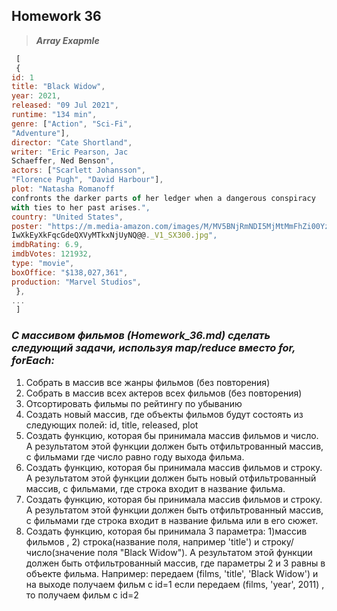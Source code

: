 ## Homework 36

> **_Array Exapmle_**

```js
 [
 {
id: 1
title: "Black Widow",
year: 2021,
released: "09 Jul 2021",
runtime: "134 min",
genre: ["Action", "Sci-Fi",
"Adventure"],
director: "Cate Shortland",
writer: "Eric Pearson, Jac
Schaeffer, Ned Benson",
actors: ["Scarlett Johansson",
"Florence Pugh", "David Harbour"],
plot: "Natasha Romanoff
confronts the darker parts of her ledger when a dangerous conspiracy
with ties to her past arises.",
country: "United States",
poster: "https://m.media-amazon.com/images/M/MV5BNjRmNDI5MjMtMmFhZi00YzcwLWI4ZGItMGI2MjI0N2Q3Ym
IwXkEyXkFqcGdeQXVyMTkxNjUyNQ@@._V1_SX300.jpg",
imdbRating: 6.9,
imdbVotes: 121932,
type: "movie",
boxOffice: "$138,027,361",
production: "Marvel Studios",
 },
...
 ]
```

### **_C массивом фильмов (Homework_36.md) сделать следующий задачи, используя map/reduce вместо for, forEach:_**

1. Собрать в массив все жанры фильмов (без повторения)
2. Собрать в массив всех актеров всех фильмов (без
   повторения)
3. Отсортировать фильмы по рейтингу по убыванию
4. Создать новый массив, где объекты фильмов будут состоять
   из следующих полей:
   id, title, released, plot
5. Создать функцию, которая бы принимала массив фильмов и
   число. А результатом этой функции должен быть
   отфильтрованный массив, с фильмами где число равно году
   выхода фильма.
6. Создать функцию, которая бы принимала массив фильмов и
   строку. А результатом этой функции должен быть новый
   отфильтрованный массив, с фильмами, где строка входит в
   название фильма.
7. Создать функцию, которая бы принимала массив фильмов и
   строку. А результатом этой функции должен быть
   отфильтрованный массив, с фильмами где строка входит в
   название фильма или в его сюжет.
8. Создать функцию, которая бы принимала 3 параметра:
   1)массив фильмов , 2) строка(название поля, например 'title') и
   строку/число(значение поля "Black Widow"). А результатом
   этой функции должен быть отфильтрованный массив, где
   параметры 2 и 3 равны в объекте фильма. Например:
   передаем (films, 'title', 'Black Widow') и на выходе получаем
   фильм с id=1 если передаем (films, 'year', 2011) , то получаем
   фильм с id=2

